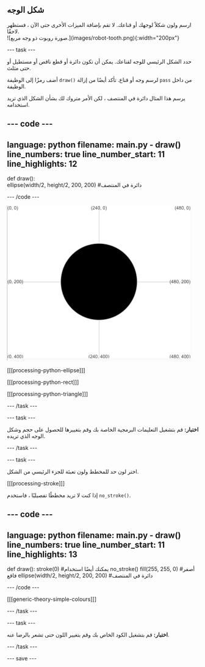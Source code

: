 ## شكل الوجه

<div style="display: flex; flex-wrap: wrap">
<div style="flex-basis: 200px; flex-grow: 1; margin-right: 15px;">
ارسم ولون شكلاً لوجهك أو قناعك. لا تقم بإضافة الميزات الأخرى حتى الآن ، فستظهر لاحقًا.
</div>
<div>
![صورة روبوت ذو وجه مربع.](images/robot-tooth.png){:width="200px"}
</div>
</div>

--- task ---

حدد الشكل الرئيسي للوجه لقناعك. يمكن أن تكون دائرة أو قطع ناقص أو مستطيل أو حتى مثلث.

أضف رمزًا إلى الوظيفة `draw()` لرسم وجه أو قناع. تأكد أيضًا من إزالة `pass` من داخل الوظيفة.

يرسم هذا المثال دائرة في المنتصف ، لكن الأمر متروك لك بشأن الشكل الذي تريد استخدامه.

--- code ---
---
language: python 
filename: main.py - draw() 
line_numbers: true 
line_number_start: 11
line_highlights: 12
---

def draw():   
  ellipse(width/2, height/2, 200, 200) #دائرة في المنتصف

--- /code ---

![تظهر منطقة الإخراج دائرة سوداء في منتصف الشبكة.](images/black-circle.png)

[[[processing-python-ellipse]]]


[[[processing-python-rect]]]


[[[processing-python-triangle]]]

--- /task ---

--- task ---

**اختبار:** قم بتشغيل التعليمات البرمجية الخاصة بك وقم بتغييرها للحصول على حجم وشكل الوجه الذي تريده.

--- /task ---

--- task ---

اختر لون حد للمخطط ولون تعبئة للجزء الرئيسي من الشكل.

[[[processing-stroke]]]

إذا كنت لا تريد مخططًا تفصيليًا ، فاستخدم `no_stroke()`.

--- code ---
---
language: python 
filename: main.py - draw() 
line_numbers: true 
line_number_start: 11
line_highlights: 13
---

def draw(): 
  stroke(0) #يمكنك أيضًا استخدام no_stroke() 
  fill(255, 255, 0) #أصفر فاقع 
  ellipse(width/2, height/2, 200, 200) #دائرة في المنتصف

--- /code ---

[[[generic-theory-simple-colours]]]

--- /task ---

--- task ---

**اختبار:** قم بتشغيل الكود الخاص بك وقم بتغيير اللون حتى تشعر بالرضا عنه.

--- /task ---

--- save ---
